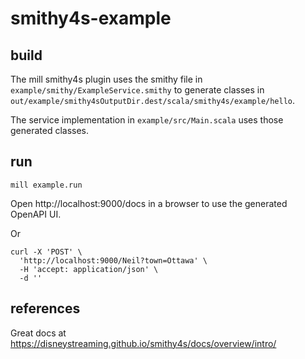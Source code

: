 # smithy4s-example

## build

The mill smithy4s plugin uses the smithy file in `example/smithy/ExampleService.smithy` to generate classes in `out/example/smithy4sOutputDir.dest/scala/smithy4s/example/hello`.

The service implementation in `example/src/Main.scala` uses those generated classes.

## run

```
mill example.run
```

Open http://localhost:9000/docs in a browser to use the generated OpenAPI UI.

Or
```
curl -X 'POST' \
  'http://localhost:9000/Neil?town=Ottawa' \
  -H 'accept: application/json' \
  -d ''
```

## references
Great docs at https://disneystreaming.github.io/smithy4s/docs/overview/intro/